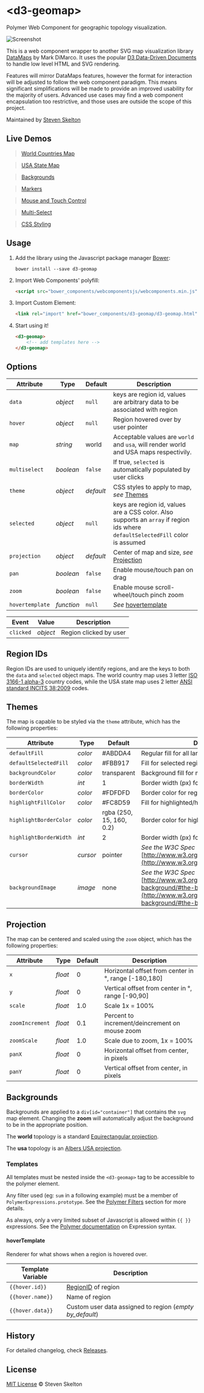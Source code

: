 &lt;d3-geomap&gt;
=============

Polymer Web Component for geographic topology visualization.

![Screenshot](https://raw.githubusercontent.com/stevenrskelton/d3-geomap/master/d3-geomap.jpg "Screenshot")

This is a web component wrapper to another SVG map visualization library [DataMaps](http://datamaps.github.io/) by Mark DiMarco.
It uses the popular [D3 Data-Driven Documents](http://d3js.org/) to handle low level HTML and SVG rendering.

Features will mirror DataMaps features, however the format for interaction will be adjusted to follow the web component paradigm. 
This means significant simplifications will be made to provide an improved usability for the majority of users.  Advanced use cases may find 
a web component encapsulation too restrictive, and those uses are outside the scope of this project.

Maintained by [Steven Skelton](https://github.com/stevenrskelton)

## Live Demos

> [World Countries Map](https://stevenrskelton.github.io/d3-geomap/examples/world.html)

> [USA State Map](https://stevenrskelton.github.io/d3-geomap/examples/usa.html)

> [Backgrounds](https://stevenrskelton.github.io/d3-geomap/examples/backgrounds.html)

> [Markers](https://stevenrskelton.github.io/d3-geomap/examples/markers.html)

> [Mouse and Touch Control](https://stevenrskelton.github.io/d3-geomap/examples/mouse-touch.html)

> [Multi-Select](https://stevenrskelton.github.io/d3-geomap/examples/multiselect.html)

> [CSS Styling](https://stevenrskelton.github.io/d3-geomap/examples/css.html)


## Usage

1. Add the library using the Javascript package manager [Bower](http://bower.io/):

	```bower install --save d3-geomap```

2. Import Web Components' polyfill:

	```html
	<script src="bower_components/webcomponentsjs/webcomponents.min.js"></script>
	```

3. Import Custom Element:

	```html
	<link rel="import" href="bower_components/d3-geomap/d3-geomap.html">
	```

4. Start using it!

	```html
	<d3-geomap>
		<!-- add templates here -->
	</d3-geomap>
	```

## Options

Attribute			| Type			| Default		| Description
---					| ---			| ---			| ---
`data`				| *object*		| `null`		| keys are region id, values are arbitrary data to be associated with region
`hover`				| *object*		| `null`		| Region hovered over by user pointer
`map`				| *string*		| world			| Acceptable values are `world` and `usa`, will render world and USA maps respectivily.
`multiselect`		| *boolean*		| `false`		| If true, `selected` is automatically populated by user clicks
`theme`				| *object*		| _default_		| CSS styles to apply to map, _see_ [Themes](#themes)
`selected`	 		| *object*		| `null`		| keys are region id, values are a CSS color.  Also supports an `array` if region ids where `defaultSelectedFill` color is assumed
`projection`		| *object*		| _default_		| Center of map and size, _see_ [Projection](#projection)
`pan`				| *boolean*		| `false`		| Enable mouse/touch pan on drag
`zoom`				| *boolean*		| `false`		| Enable mouse scroll-wheel/touch pinch zoom
`hovertemplate`		| *function*	| `null`		| _See_ [hovertemplate](#hovertemplate)

Event				| Value			| Description
---					| ---			| ---
`clicked`			| *object*		| Region clicked by user

## Region IDs

Region IDs are used to uniquely identify regions, and are the keys to both the `data` and `selected` object maps.
The world country map uses 3 letter [ISO 3166-1 alpha-3](http://en.wikipedia.org/wiki/ISO_3166-1_alpha-3) country codes,
while the USA state map uses 2 letter [ANSI standard INCITS 38:2009](http://en.wikipedia.org/wiki/List_of_U.S._state_abbreviations) codes.

## Themes

The map is capable to be styled via the `theme` attribute, which has the following properties:

Attribute				| Type		| Default					| Description
---						| ---		| ---						| ---
`defaultFill`	 		| *color*	| #ABDDA4					| Regular fill for all land regions
`defaultSelectedFill`	| *color*	| #FBB917					| Fill for selected regions if `selected` is an array
`backgroundColor`		| *color*	| transparent				| Background fill for map (water)
`borderWidth`			| *int*		| 1							| Border width (px) for regular regions
`borderColor`			| *color*	| #FDFDFD					| Border color for regular regions
`highlightFillColor`	| *color*	| #FC8D59					| Fill for highlighted/hover region
`highlightBorderColor`	| *color*	| rgba (250, 15, 160, 0.2)	| Border color for highlighted/hover region
`highlightBorderWidth`	| *int*		| 2							| Border width (px) for highlighted/hover region
`cursor`				| *cursor*	| pointer					| _See the W3C Spec_ [http://www.w3.org/wiki/CSS/Properties/cursor](http://www.w3.org/wiki/CSS/Properties/cursor)
`backgroundImage`		| *image*	| none						| _See the W3C Spec_ [http://www.w3.org/TR/css3-background/#the-background-image](http://www.w3.org/TR/css3-background/#the-background-image)

## Projection

The map can be centered and scaled using the `zoom` object, which has the following properties:

Attribute				| Type		| Default					| Description
---						| ---		| ---						| ---
`x`	 					| *float*	| 0							| Horizontal offset from center in °, range [-180,180]
`y`						| *float*	| 0							| Vertical offset from center in °, range [-90,90]
`scale`					| *float*	| 1.0						| Scale 1x = 100%
`zoomIncrement`			| *float*	| 0.1						| Percent to increment/deincrement on mouse zoom
`zoomScale`				| *float*	| 1.0						| Scale due to zoom, 1x = 100%
`panX`					| *float*	| 0							| Horizontal offset from center, in pixels
`panY`					| *float*	| 0							| Vertical offset from center, in pixels

## Backgrounds

Backgrounds are applied to a `div[id="container"]` that contains the `svg` map element.  Changing the __zoom__ will automatically 
adjust the background to be in the appropriate position.

The __world__ topology is a standard [Equirectangular projection](http://en.wikipedia.org/wiki/Equirectangular_projection).

The __usa__ topology is an [Albers USA projection](http://bl.ocks.org/mbostock/4090848).

### Templates

All templates must be nested inside the `<d3-geomap>` tag to be accessible to the polymer element.

Any filter used (eg: `sum` in a following example) must be a member of `PolymerExpressions.prototype`.
See the [Polymer Filters](#polymer-filters) section for more details.

As always, only a very limited subset of Javascript is allowed within `{{ }}` expressions.
See the [Polymer documentation](http://www.polymer-project.org/docs/polymer/expressions.html) on Expression syntax.

#### hoverTemplate

Renderer for what shows when a region is hovered over.

Template Variable		|	Description
---						|	---
`{{hover.id}}`			|	[RegionID](#region-ids) of region
`{{hover.name}}`		|	Name of region
`{{hover.data}}`		|	Custom user data assigned to region (_empty by_default_)

## History

For detailed changelog, check [Releases](https://github.com/stevenrskelton/d3-geomap/releases).

## License

[MIT License](http://opensource.org/licenses/MIT) © Steven Skelton